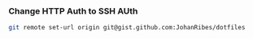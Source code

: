 ### Change HTTP Auth to SSH AUth

```bash 
git remote set-url origin git@gist.github.com:JohanRibes/dotfiles
```
